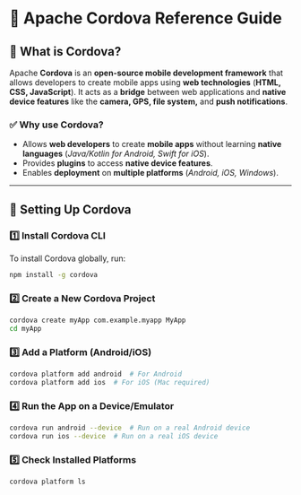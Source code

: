# 🚀 **Apache Cordova Reference Guide**

## 📌 **What is Cordova?**
Apache **Cordova** is an **open-source mobile development framework** that allows developers to create mobile apps using **web technologies** (**HTML, CSS, JavaScript**). It acts as a **bridge** between web applications and **native device features** like the **camera, GPS, file system,** and **push notifications**.

### ✅ **Why use Cordova?**
- Allows **web developers** to create **mobile apps** without learning **native languages** (*Java/Kotlin for Android, Swift for iOS*).
- Provides **plugins** to access **native device features**.
- Enables **deployment** on **multiple platforms** (*Android, iOS, Windows*).

---


## 🔧 **Setting Up Cordova**

### 1️⃣ **Install Cordova CLI**
To install Cordova globally, run:

```sh
npm install -g cordova
```

### 2️⃣ **Create a New Cordova Project**
```sh
cordova create myApp com.example.myapp MyApp
cd myApp
```

### 3️⃣ **Add a Platform (Android/iOS)**
```sh
cordova platform add android  # For Android
cordova platform add ios  # For iOS (Mac required)
```

### 4️⃣ **Run the App on a Device/Emulator**
```sh
cordova run android --device  # Run on a real Android device
cordova run ios --device  # Run on a real iOS device
```

### 5️⃣ **Check Installed Platforms**
```sh
cordova platform ls
```